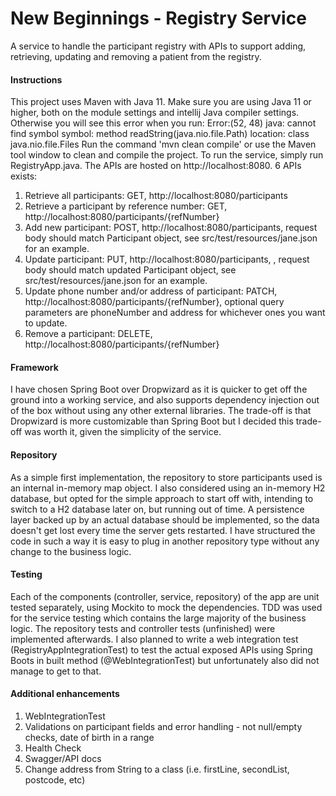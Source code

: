 # New Beginnings - Registry Service
A service to handle the participant registry with APIs to support adding, retrieving, updating and removing a patient from the registry.

#### Instructions
This project uses Maven with Java 11. Make sure you are using Java 11 or higher, both on the module settings and intellij Java compiler settings. Otherwise you will see this error when you run: 
Error:(52, 48) java: cannot find symbol
  symbol:   method readString(java.nio.file.Path)
  location: class java.nio.file.Files
Run the command 'mvn clean compile' or use the Maven tool window to clean and compile the project. 
To run the service, simply run RegistryApp.java. The APIs are hosted on http://localhost:8080. 6 APIs exists:

1. Retrieve all participants: GET, http://localhost:8080/participants
2. Retrieve a participant by reference number: GET, http://localhost:8080/participants/{refNumber}
3. Add new participant: POST, http://localhost:8080/participants, request body should match Participant object, see src/test/resources/jane.json for an example.
4. Update participant: PUT, http://localhost:8080/participants, , request body should match updated Participant object, see src/test/resources/jane.json for an example.
5. Update phone number and/or address of participant: PATCH, http://localhost:8080/participants/{refNumber}, optional query parameters are phoneNumber and address for whichever ones you want to update.
6. Remove a participant: DELETE, http://localhost:8080/participants/{refNumber}

#### Framework
I have chosen Spring Boot over Dropwizard as it is quicker to get off the ground into a working service, and also supports dependency injection out of the box without using any other external libraries.
The trade-off is that Dropwizard is more customizable than Spring Boot but I decided this trade-off was worth it, given the simplicity of the service.
#### Repository 
As a simple first implementation, the repository to store participants used is an internal in-memory map object. I also considered using an in-memory H2 database, but opted for the simple approach to start off with, intending to switch to a H2 database later on, but running out of time. 
A persistence layer backed up by an actual database should be implemented, so the data doesn't get lost every time the server gets restarted. I have structured the code in such a way it is easy to plug in another repository type without any change to the business logic.
#### Testing
Each of the components (controller, service, repository) of the app are unit tested separately, using Mockito to mock the dependencies. TDD was used for the service testing which contains the large majority of the business logic. The repository tests and controller tests (unfinished) were implemented afterwards. 
I also planned to write a web integration test (RegistryAppIntegrationTest) to test the actual exposed APIs using Spring Boots in built method (@WebIntegrationTest) but unfortunately also did not manage to get to that.
#### Additional enhancements
1. WebIntegrationTest
2. Validations on participant fields and error handling - not null/empty checks, date of birth in a range
3. Health Check
4. Swagger/API docs
5. Change address from String to a class (i.e. firstLine, secondList, postcode, etc)




  

   



